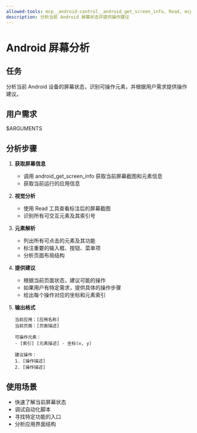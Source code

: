 ```yaml
---
allowed-tools: mcp__android-control__android_get_screen_info, Read, mcp__android-control__android_app_info
description: 分析当前 Android 屏幕状态并提供操作建议
---
```


# Android 屏幕分析

## 任务
分析当前 Android 设备的屏幕状态，识别可操作元素，并根据用户需求提供操作建议。

## 用户需求
$ARGUMENTS

## 分析步骤

1. **获取屏幕信息**
   - 调用 android_get_screen_info 获取当前屏幕截图和元素信息
   - 获取当前运行的应用信息

2. **视觉分析**
   - 使用 Read 工具查看标注后的屏幕截图
   - 识别所有可交互元素及其索引号

3. **元素解析**
   - 列出所有可点击的元素及其功能
   - 标注重要的输入框、按钮、菜单项
   - 分析页面布局结构

4. **提供建议**
   - 根据当前页面状态，建议可能的操作
   - 如果用户有特定需求，提供具体的操作步骤
   - 给出每个操作对应的坐标和元素索引

5. **输出格式**
   ```
   当前应用：[应用名称]
   当前页面：[页面描述]
   
   可操作元素：
   - [索引] [元素描述] - 坐标(x, y)
   
   建议操作：
   1. [操作描述]
   2. [操作描述]
   ```

## 使用场景
- 快速了解当前屏幕状态
- 调试自动化脚本
- 寻找特定功能的入口
- 分析应用界面结构